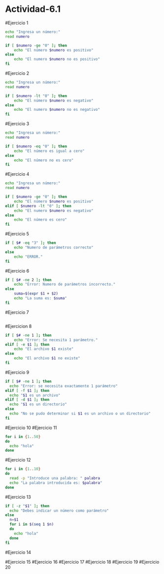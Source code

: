 # Actividad-6.1



#Ejercicio 1
```Bash
echo "Ingresa un número:"
read numero

if [ $numero -ge "0" ]; then 
    echo "El número $numero es positivo"
else 
    echo "El numero $numero no es positivo"
fi
```
#Ejercicio 2
```Bash
echo "Ingresa un número:"
read numero

if [ $numero -lt "0" ]; then 
    echo "El número $numero es negativo"
else 
    echo "El numero $numero no es negativo"
fi
```
#Ejercicio 3
```Bash
echo "Ingresa un número:"
read numero

if [ $numero -eq "0" ]; then 
    echo "El número es igual a cero"
else
    echo "El número no es cero"
fi
```
#Ejercicio 4
```Bash
echo "Ingresa un número:"
read numero

if [ $numero -ge "0" ]; then 
    echo "El número $numero es positivo"
elif [ $numero -lt "0" ]; then
    echo "El numero $numero es negativo"
else
    echo "El número es cero"
fi
```
#Ejercicio 5
```Bash
if [ $# -eq "3" ]; then 
    echo "Numero de parámetros correcto"
else
    echo "ERROR."
fi
```
#Ejercicio 6
```Bash
if [ $# -ne 2 ]; then
    echo "Error: Numero de parámetros incorrecto."
else
    suma=$(expr $1 + $2)
    echo "La suma es: $suma"
fi
```
#Ejercicio 7
```Bash
```
#Ejercicion 8
```Bash
if [ $# -ne 1 ]; then
    echo "Error: Se necesita 1 parámetro."
elif [ -e $1 ]; then
    echo "El archivo $1 existe"
else
    echo "El archivo $1 no existe"
fi
```
#Ejercicio 9
```Bash
if [ $# -ne 1 ]; then
  echo "Error: se necesita exactamente 1 parámetro"
elif [ -f $1 ]; then
  echo "$1 es un archivo"
elif [ -d $1 ]; then
  echo "$1 es un directorio"
else
  echo "No se pudo determinar si $1 es un archivo o un directorio"
fi
```
#Ejercicio 10
#Ejercicio 11
```Bash
for i in {1..50}
do
  echo "hola"
done
```
#Ejercicio 12
```Bash
for i in {1..10}
do
  read -p "Introduce una palabra: " palabra
  echo "La palabra introducida es: $palabra"
done
```
#Ejercicio 13
```Bash
if [ -z "$1" ]; then
  echo "Debes indicar un número como parámetro"
else
  n=$1
  for i in $(seq 1 $n)
  do
    echo "hola"
  done
fi
```
#Ejercicio 14

#Ejercicio 15
#Ejercicio 16
#Ejercicio 17
#Ejercicio 18
#Ejercicio 19
#Ejercicio 20
